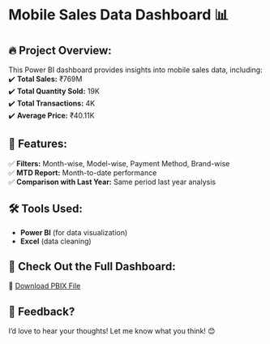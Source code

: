 # Mobile Sales Data Dashboard 📊

## 🔥 Project Overview:
This Power BI dashboard provides insights into mobile sales data, including:  
✔️ **Total Sales:** ₹769M  
✔️ **Total Quantity Sold:** 19K  
✔️ **Total Transactions:** 4K  
✔️ **Average Price:** ₹40.11K  

## 📌 Features:
✅ **Filters:** Month-wise, Model-wise, Payment Method, Brand-wise  
✅ **MTD Report:** Month-to-date performance  
✅ **Comparison with Last Year:** Same period last year analysis  

## 🛠 Tools Used:
- **Power BI** (for data visualization)  
- **Excel** (data cleaning)  

## 🚀 Check Out the Full Dashboard:
🔗 [Download PBIX File](https://drive.google.com/file/d/1VkKsl6zw761DNHtwi6FMM1mcin6DpcG7/view?usp=sharing)  

## 💬 Feedback?
I’d love to hear your thoughts! Let me know what you think! 😊
